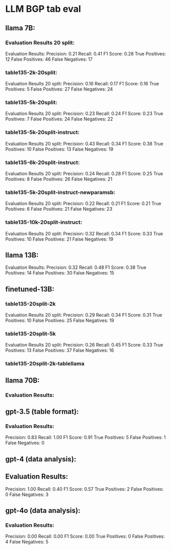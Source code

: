# LLM BGP tab eval

## llama 7B:
### Evaluation Results 20 split:
Evaluation Results:
Precision: 0.21
Recall: 0.41
F1 Score: 0.28
True Positives: 12
False Positives: 46
False Negatives: 17

### table135-2k-20split:
Evaluation Results 20 split:
Precision: 0.16
Recall: 0.17
F1 Score: 0.16
True Positives: 5
False Positives: 27
False Negatives: 24

### table135-5k-20split:
Evaluation Results 20 split:
Precision: 0.23
Recall: 0.24
F1 Score: 0.23
True Positives: 7
False Positives: 24
False Negatives: 22

### table135-5k-20split-instruct:
Evaluation Results 20 split:
Precision: 0.43
Recall: 0.34
F1 Score: 0.38
True Positives: 10
False Positives: 13
False Negatives: 19

### table135-6k-20split-instruct:
Evaluation Results 20 split:
Precision: 0.24
Recall: 0.28
F1 Score: 0.25
True Positives: 8
False Positives: 26
False Negatives: 21


### table135-5k-20split-instruct-newparamsb:
Evaluation Results 20 split:
Precision: 0.22
Recall: 0.21
F1 Score: 0.21
True Positives: 6
False Positives: 21
False Negatives: 23


### table135-10k-20split-instruct:
Evaluation Results 20 split:
Precision: 0.32
Recall: 0.34
F1 Score: 0.33
True Positives: 10
False Positives: 21
False Negatives: 19


## llama 13B:
Evaluation Results:
Precision: 0.32
Recall: 0.48
F1 Score: 0.38
True Positives: 14
False Positives: 30
False Negatives: 15


## finetuned-13B:
### table135-20split-2k
Evaluation Results 20 split:
Precision: 0.29
Recall: 0.34
F1 Score: 0.31
True Positives: 10
False Positives: 25
False Negatives: 19


### table135-20split-5k
Evaluation Results 20 split:
Precision: 0.26
Recall: 0.45
F1 Score: 0.33
True Positives: 13
False Positives: 37
False Negatives: 16

### table135-20split-2k-tablellama


## llama 70B:
### Evaluation Results:

## gpt-3.5 (table format):
### Evaluation Results:
Precision: 0.83
Recall: 1.00
F1 Score: 0.91
True Positives: 5
False Positives: 1
False Negatives: 0


## gpt-4 (data analysis):
## Evaluation Results:
Precision: 1.00
Recall: 0.40
F1 Score: 0.57
True Positives: 2
False Positives: 0
False Negatives: 3

## gpt-4o (data analysis):
### Evaluation Results:
Precision: 0.00
Recall: 0.00
F1 Score: 0.00
True Positives: 0
False Positives: 4
False Negatives: 5